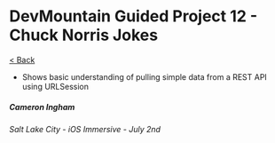 # DevMountain Guided Project 12 - Chuck Norris Jokes

[< Back](https://github.com/Camji55/DevMtn-iOS20/)

- Shows basic understanding of pulling simple data from a REST API using URLSession

##### Cameron Ingham
###### Salt Lake City - iOS Immersive - July 2nd



